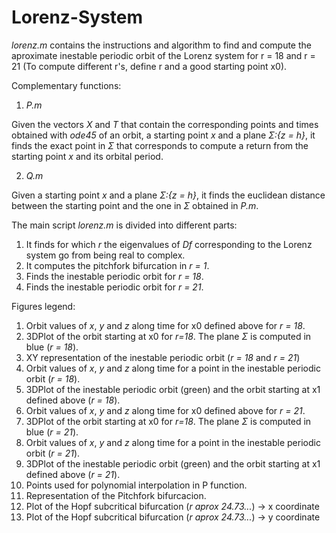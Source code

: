 # Lorenz-System

*lorenz.m* contains the instructions and algorithm to find and compute the aproximate inestable periodic orbit of the Lorenz system for r = 18 and r = 21 (To compute different r's, define r and a good starting point x0).

Complementary functions:

  1. *P.m*
  
   Given the vectors *X* and *T* that contain the corresponding points and times obtained with *ode45* of an orbit, a starting point *x* and a plane *&Sigma;:{z = h}*, it finds the exact point in *&Sigma;* that corresponds to compute a return from the starting point *x* and its orbital period.
   
   2. *Q.m*

   Given a starting point *x* and a plane *&Sigma;:{z = h}*, it finds the euclidean distance between the starting point and the one in *&Sigma;* obtained in *P.m*.


The main script *lorenz.m* is divided into different parts:

  1. It finds for which *r* the eigenvalues of *Df* corresponding to the Lorenz system go from being real to complex.
  2. It computes the pitchfork bifurcation in *r = 1*.
  3. Finds the inestable periodic orbit for *r = 18*.
  4. Finds the inestable periodic orbit for *r = 21*.


Figures legend:

1. Orbit values of *x*, *y* and *z* along time for x0 defined above for *r = 18*.
2. 3DPlot of the orbit starting at x0 for *r=18*. The plane *&Sigma;* is computed in blue (*r = 18*).
3. XY representation of the inestable periodic orbit (*r = 18* and *r = 21*)
4. Orbit values of *x*, *y* and *z* along time for a point in the inestable periodic orbit (*r = 18*).
5. 3DPlot of the inestable periodic orbit (green) and the orbit starting at x1 defined above (*r = 18*).
6. Orbit values of *x*, *y* and *z* along time for x0 defined above for *r = 21*.
7. 3DPlot of the orbit starting at x0 for *r=18*. The plane *&Sigma;* is computed in blue (*r = 21*).
8. Orbit values of *x*, *y* and *z* along time for a point in the inestable periodic orbit (*r = 21*).
9. 3DPlot of the inestable periodic orbit (green) and the orbit starting at x1 defined above (*r = 21*).
10. Points used for polynomial interpolation in P function.
11. Representation of the Pitchfork bifurcacion.
12. Plot of the Hopf subcritical bifurcation (*r aprox 24.73...*) -> x coordinate
13. Plot of the Hopf subcritical bifurcation (*r aprox 24.73...*) -> y coordinate
